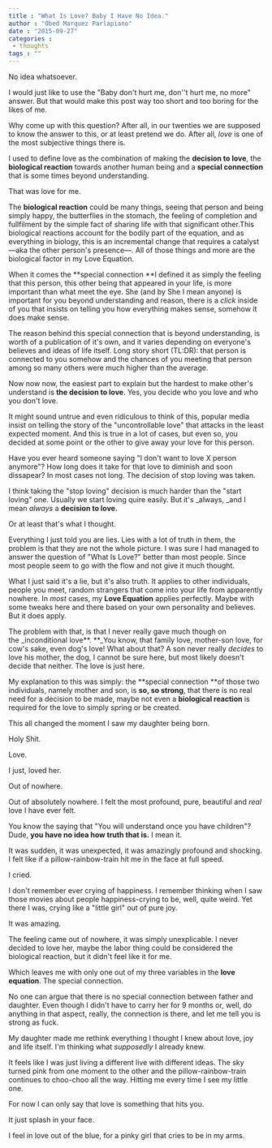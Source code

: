 ```yaml
---
title : "What Is Love? Baby I Have No Idea."
author : "Obed Marquez Parlapiano"
date : "2015-09-27"
categories : 
 - thoughts
tags : ""
---
```


No idea whatsoever.

I would just like to use the "Baby don't hurt me, don''t hurt me, no more" answer. But that would make this post way too short and too boring for the likes of me.

Why come up with this question? After all, in our twenties we are supposed to know the answer to this, or at least pretend we do. After all, _love_ is one of the most subjective things there is.

I used to define love as the combination of making the **decision to love**, the **biological reaction** towards another human being and a **special connection** that is some times beyond understanding.

That was love for me.

The **biological reaction** could be many things, seeing that person and being simply happy, the butterflies in the stomach, the feeling of completion and fullfilment by the simple fact of sharing life with that significant other.This biological reactions account for the bodily part of the equation, and as everything in biology, this is an incremental change that requires a catalyst—aka the other person's presence—. All of those things and more are the biological factor in my Love Equation.

When it comes the **special connection **I defined it as simply the feeling that this person, this other being that appeared in your life, is more important than what meet the eye. She (and by She I mean anyone) is important for you beyond understanding and reason, there is a _click_ inside of you that insists on telling you how everything makes sense, somehow it does make sense.

The reason behind this special connection that is beyond understanding, is worth of a publication of it's own, and it varies depending on everyone's believes and ideas of life itself. Long story short (TL:DR): that person is connected to you somehow and the chances of you meeting that person among so many others were much higher than the average.

Now now now, the easiest part to explain but the hardest to make other's understand is **the decision to love**. Yes, you decide who you love and who you don't love.

It might sound untrue and even ridiculous to think of this, popular media insist on telling the story of the "uncontrollable love" that attacks in the least expected moment. And this is true in a lot of cases, but even so, you decided at some point or the other to give away your love for this person.

Have you ever heard someone saying "I don't want to love X person anymore"? How long does it take for that love to diminish and soon dissapear? In most cases not long. The decision of stop loving was taken.

I think taking the "stop loving" decision is much harder than the "start loving" one. Usually we start loving quire easily. But it's _always, _and I mean _always_ a **decision to love.**

Or at least that's what I thought.

Everything I just told you are lies. Lies with a lot of truth in them, the problem is that they are not the whole picture. I was sure I had managed to answer the question of "What Is Love?" better than most people. Since most people seem to go with the flow and not give it much thought.

What I just said it's a lie, but it's also truth. It applies to other individuals, people you meet, random strangers that come into your life from apparently nowhere. In _most_ cases, my **Love Equation** applies perfectly. Maybe with some tweaks here and there based on your own personality and believes. But it does apply.

The problem with that, is that I never really gave much though on the _inconditional love**. **_You know, that family love, mother-son love, for cow's sake, even dog's love! What about that? A son never really _decides_ to love his mother, the dog, I cannot be sure here, but most likely doesn't decide that neither. The love is just here.

My explanation to this was simply: the **special connection **of those two individuals, namely mother and son, is **so, so strong**, that there is no real need for a decision to be made, maybe not even a **biological reaction** is required for the love to simply spring or be created.

This all changed the moment I saw my daughter being born.

Holy Shit.

Love.

I just, loved her.

Out of nowhere.

Out of absolutely nowhere. I felt the most profound, pure, beautiful and _real_ love I have ever felt.

You know the saying that "You will understand once you have children"? Dude, **you have no idea how truth that is.** I mean it.

It was sudden, it was unexpected, it was amazingly profound and shocking. I felt like if a pillow-rainbow-train hit me in the face at full speed.

I cried.

I don't remember ever crying of happiness. I remember thinking when I saw those movies about people happiness-crying to be, well, quite weird. Yet there I was, crying like a "little girl" out of pure joy.

It was amazing.

The feeling came out of nowhere, it was simply unexplicable. I never decided to love her, maybe the labor thing could be considered the biological reaction, but it didn't feel like it for me.

Which leaves me with only one out of my three variables in the **love equation**. The special connection.

No one can argue that there is no special connection between father and daughter. Even though I didn't have to carry her for 9 months or, well, do anything in that aspect, really, the connection is there, and let me tell you is strong as fuck.

My daughter made me rethink everything I thought I knew about love, joy and life itself. I'm thinking what _supposedly_ I already knew.

It feels like I was just living a different live with different ideas. The sky turned pink from one moment to the other and the pillow-rainbow-train continues to choo-choo all the way. Hitting me every time I see my little one.

For now I can only say that love is something that hits you.

It just splash in your face.

I feel in love out of the blue, for a pinky girl that cries to be in my arms.
